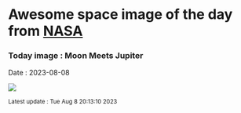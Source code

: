 
# Awesome space image of the day from [NASA](https://api.nasa.gov/)

### Today image : Moon Meets Jupiter
Date : 2023-08-08

![](https://apod.nasa.gov/apod/image/2308/MoonsJupiter_Coy_960.jpg)

<small>Latest update : Tue Aug  8 20:13:10 2023</small>
        